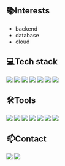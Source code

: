 <!--
**zjhj0814/zjhj0814** is a ✨ _special_ ✨ repository because its `README.md` (this file) appears on your GitHub profile.

Here are some ideas to get you started:

- 🔭 I’m currently working on ...
- 🌱 I’m currently learning ...
- 👯 I’m looking to collaborate on ...
- 🤔 I’m looking for help with ...
- 💬 Ask me about ...
- 📫 How to reach me: ...
- 😄 Pronouns: ...
- ⚡ Fun fact: ...
-->

## 📚Interests
- backend
- database
- cloud

## 💻Tech stack
<img src="https://img.shields.io/badge/C++-00599C.svg?style=flat&logo=c%2B%2B&logoColor=white"></a>
<img src="https://img.shields.io/badge/Java-007396.svg?style=flat&logo=java&logoColor=white">
<img src="https://img.shields.io/badge/Spring-6DB33F.svg?style=flat&logo=spring&logoColor=white">
<img src="https://img.shields.io/badge/Spring%20Boot-6DB33F.svg?style=flat&logo=spring-boot&logoColor=white">
<img src="https://img.shields.io/badge/html5-E34F26.svg?style=flat&logo=html5&logoColor=white" />
<img src="https://img.shields.io/badge/Oracle-F80000.svg?style=flat&logo=oracle&logoColor=white">
<img src="https://img.shields.io/badge/H2-007396.svg?style=flat&logo=h2&logoColor=white">



## 🛠Tools
  <img src="https://img.shields.io/badge/git-F05033.svg?style=flat&logo=git&logoColor=white"></a>
  <img src="https://img.shields.io/badge/github-181717.svg?style=flat&logo=github&logoColor=white" />
  <img src="https://img.shields.io/badge/Notion-F3F3F3.svg?style=flat&logo=notion&logoColor=black" />
  <img src="https://img.shields.io/badge/figma-F24E1E.svg?style=flat&logo=figma&logoColor=white" />
  <img src="https://img.shields.io/badge/VSCode-2C2C32.svg?style=flat&logo=visual-studio-code&logoColor=22ABF3" />
  <img src="https://img.shields.io/badge/IntelliJ%20IDEA-000000.svg?style=flat&logo=intellij-idea&logoColor=white">
  <img src="https://img.shields.io/badge/Visual%20Studio-5C2D91.svg?style=flat&logo=visual-studio&logoColor=white">


## 📫Contact
<a href="https://github.com/zjhj0814" target="_blank"><img src="https://img.shields.io/badge/zjhj0814@gmail.com-EA4335?style=flat&logo=gmail&logoColor=FFFFFF"/></a>
<a href="tibetyo.tistory.com" target="_blank"><img src="https://img.shields.io/badge/Tistory-eb531f?style=flat&logo=Tistory&logoColor=FFFFFF"/></a>
